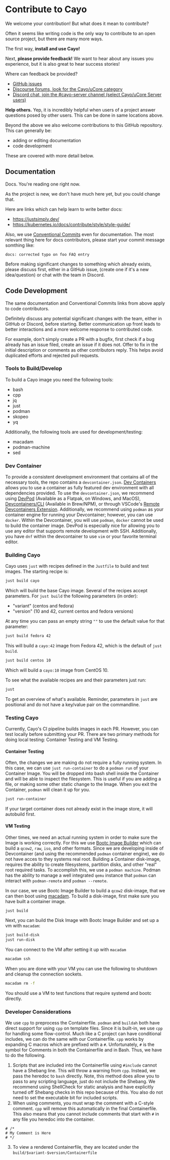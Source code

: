 # Contribute to Cayo

We welcome your contribution! But what does it mean to contribute?

Often it seems like writing code is the only way to contribute to an open source project, but there are many more ways.

The first way, **install and use Cayo!**

Next, **please provide feedback!** We want to hear about any issues you experience, but it is also great to hear success stories!

Where can feedback be provided?

- [GitHub issues](https://github.com/ublue-os/cayo/issues)
- [Discourse forums, look for the Cayo/uCore category](https://universal-blue.discourse.group/)
- [Discord chat, join the #cayo-server channel (select Cayo/uCore Server users)](https://discord.gg/WEu6BdFEtp)

**Help others.** Yep, it is incredibly helpful when users of a project answer questions posed by other users. This can be done in same locations above.

Beyond the above we also welcome contributions to this GitHub repository. This can generally be:

- adding or editing documentation
- code development

These are covered with more detail below.

## Documentation

Docs. You're reading one right now.

As the project is new, we don't have much here yet, but you could change that.

Here are links which can help learn to write better docs:
- https://justsimply.dev/
- https://kubernetes.io/docs/contribute/style/style-guide/

Also, we use [Conventional Commits](https://www.conventionalcommits.org/) even for documentation.
The most relevant thing here for docs contributors, please start your commit message somthing like:

```
docs: corrected typo on foo FAQ entry
```

Before making significant changes to something which already exists, please discuss first, either in a GitHub issue,
(create one if it's a new idea/question) or chat with the team in Discord.

## Code Development

The same documentation and Conventional Commits links from above apply to code contributors. 

Definitely discuss any potential significant changes with the team, either in GitHub or Discord, before starting. Better communication up front leads to better interactions and a more welcome response to contributed code.

For example, don't simply create a PR with a bugfix, first check if a bug already has an issue filed, create an issue if it does not. Offer to fix in the initial description or comments as other contributors reply. This helps avoid duplicated efforts and rejected pull requests.

### Tools to Build/Develop
To build a Cayo image you need the following tools:
- bash
- cpp
- jq
- just
- podman
- skopeo
- yq

Additionally, the following tools are used for development/testing:
- macadam
- podman-machine
- sed

### Dev Container
To provide a consistent development environment that contains all of the necessary tools, the repo contains a `devcontainer.json`. [Dev Containers](https://containers.dev/) allows you to use a container as fully featured dev environment with all dependencies provided. To use the `devcontainer.json`, we recommend using [DevPod](https://devpod.sh/) (Available as a Flatpak, on Windows, and MacOS), [Devcontainers/CLI](https://github.com/devcontainers/cli) (Available in Brew/NPM), or through VSCode's [Remote Devcontainers Extension](https://code.visualstudio.com/docs/devcontainers/containers). Additionally, we recommend using `podman` as your container engine for running your Devcontainer; however, you can use `docker`. Within the Devcontainer, you will use `podman`, `docker` cannot be used to build the container image. DevPod is especially nice for allowing you to use any editor that supports remote development with SSH. Additionally, you have `dnf` within the devcontainer to use `vim` or your favorite terminal editor.

### Building Cayo

Cayo uses `just` with recipes defined in the `Justfile` to build and test images. The starting recipe is:

```bash
just build cayo
```
Which will build the base Cayo image. Several of the recipes accept parameters. For `just build` the following parameters (in order):

- "variant" (centos and fedora)
- "version" (10 and 42, current centos and fedora versions)

At any time you can pass an empty string `""` to use the default value for that parameter:
```bash
just build fedora 42
```
This will build a `cayo:42` image from Fedora 42, which is the default of `just build`.

```bash
just build centos 10
```
Which will build a `cayo:10` image from CentOS 10.


To see what the available recipes are and their parameters just run:
```bash
just
```
To get an overview of what's available. Reminder, parameters in `just` are positional and do not have a key/value pair on the commandline.

### Testing Cayo
Currently, Cayo's CI pipeline builds images in each PR. However, you can test locally before submitting your PR. There are two primary methods for doing local testing: Container Testing and VM Testing.

#### Container Testing
Often, the changes we are making do not require a fully running system. In this case, we can use `just run-container` to do a `podman run` of your Container Image. You will be dropped into bash shell inside the Container and will be able to inspect the filesystem. This is useful if you are adding a file, or making some other static change to the Image. When you exit the Container, `podman` will clean it up for you.
```bash
just run-container
```
If your target container does not already exist in the image store, it will autobuild first.

#### VM Testing
Other times, we need an actual running system in order to make sure the Image is working correctly. For this we use [Bootc Image Builder](https://osbuild.org/docs/bootc/) which can build a `qcow2`, `raw`, `iso`, and other formats. Since we are developing inside of Devcontainer (and using the recommended `podman` container engine), we do not have acces to they systems real root. Building a Container disk-image, requires the ability to create filesystems, partition disks, and other "real" root required tasks. To accomplish this, we use a `podman machine`. Podman has the ability to manage a well integrated `qemu` instance that `podman` can interact with `podman-remote` and `podman --remote`.

In our case, we use Bootc Image Builder to build a `qcow2` disk-image, that we can then boot using [macadam](https://github.com/crc-org/macadam/). To build a disk-image, first make sure you have built a container image.
```bash
just build
```
Next, you can build the Disk Image with Bootc Image Builder and set up a vm with `macadam`:
```bash
just build-disk
just run-disk
```
You can connect to the VM after setting it up with `macadam`
```bash
macadam ssh
```
When you are done with your VM you can use the following to shutdown and cleanup the connection sockets.
```bash
macadam rm -f
```
You should use a VM to test functions that require systemd and bootc directly.

### Developer Considerations
We use `cpp` to preprocess the Containerfile. `podman` and `buildah` both have direct support for using `cpp` on template files. Since it is built-in, we use `cpp` for handling some flow-control. Much like a C project can have conditional includes, we can do the same with our Containerfile. `cpp` works by expanding C macros which are prefixed with a `#`. Unfortunately, `#` is the symbol for Comments in both the Containerfile and in Bash. Thus, we have to do the following.
1. Scripts that are included into the Containerfile using `#include` cannot have a Shebang line. This will throw a warning from `cpp`. Instead, we pass the heredoc to `bash` directly. Note, this method does allow you to pass to any scripting language, just do not include the Shebang. We recommend using ShellCheck for static analysis and have explicitly turned off Shebang checks in this repo because of this. You also do not need to set the executable bit for included scripts.
2. When using comments, you must wrap the comment with a C-style comment. `cpp` will remove this automatically in the final Containerfile. This also means that you cannot include comments that start with `#` in any file you heredoc into the container.
```
# /*
# My Comment is Here
# */
```
3. To view a rendered Containerfile, they are located under the `build/$variant-$version/Containerfile`
